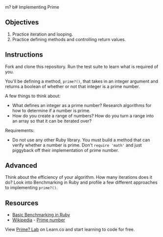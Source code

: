 m? b# Implementing Prime

## Objectives

1. Practice iteration and looping.
2. Practice defining methods and controlling return values.

## Instructions 

Fork and clone this repository. Run the test suite to learn what is required of you. 

You'll be defining a method, `prime?()`, that takes in an integer argument and returns a boolean of whether or not that integer is a prime number.

A few things to think about:

* What defines an integer as a prime number? Research algorithms for how to determine if a number is prime.
* How do you create a range of numbers? How do you turn a range into an array so that it can be iterated over?

Requirements:

* Do not use any other Ruby library. You must build a method that can verify whether a number is prime. Don't `require 'math'` and just piggyback off their implementation of prime number.

## Advanced

Think about the efficiency of your algorithm. How many iterations does it do? Look into Benchmarking in Ruby and profile a few different approaches to implementing `prime?()`.

## Resources
* [Basic Benchmarking in Ruby](http://rubylearning.com/blog/2013/06/19/how-do-i-benchmark-ruby-code/)
* [Wikipedia](http://en.wikipedia.org/) - [Prime number](http://en.wikipedia.org/wiki/Prime_number)

<p class='util--hide'>View <a href='https://learn.co/lessons/prime-ruby'>Prime? Lab</a> on Learn.co and start learning to code for free.</p>
